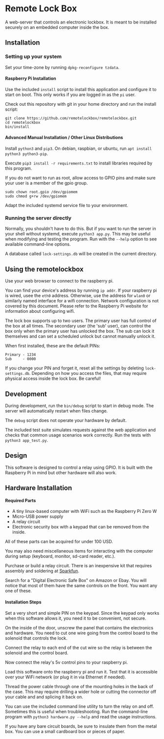 # Remote Lock Box

A web-server that controls an electronic lockbox.
It is meant to be installed securely on an embedded computer inside the box.

## Installation

### Setting up your system

Set your time-zone by running `dpkg-reconfigure tzdata`.

#### Raspberry Pi Installation

Use the included `install` script to install this application
and configure it to start on boot. This only works if you
are logged in as the `pi` user.

Check out this repository with git in your home directory and
run the install script:

    git clone https://github.com/remotelockbox/remotelockbox.git
    cd remotelockbox
    bin/install

#### Advanced Manual Installation / Other Linux Distributions

Install `python3` and `pip3`. On debian, raspbian, or ubuntu,
run `apt install python3 python3-pip`.

Execute `pip3 install -r requirements.txt` to install libraries
required by this program.

If you do not want to run as root, allow access to GPIO pins
and make sure your user is a member of the gpio group.

    sudo chown root.gpio /dev/gpiomem
    sudo chmod g+rw /dev/gpiomem

Adapt the included systemd service file to your environment.

### Running the server directly

Normally, you shouldn't have to do this. But if you want to run the server in
your shell without systemd, execute `python3 app.py`. This may be useful when
modifying and testing the program. Run with the `--help` option to see
available command-line options.

A database called `lock-settings.db` will be created in the current directory.

## Using the remotelockbox

Use your web browser to connect to the raspberry pi.

You can find your device's address by running `ip addr`. If your raspberry pi
is wired, usee the `eth0` address. Otherwise, use the address for `wlan0` or
similarly named interface for a wifi connection. Network configuration is not
covered by this document.  Please refer to the Raspberry Pi website for
information about configuring wifi.

The lock box supports up to two users. The primary user has full control
of the box at all times. The secondary user (the 'sub' user), can control
the box only when the primary user has unlocked the box. The sub can
lock it themselves and can set a scheduled unlock but cannot
manually unlock it.

When first installed, these are the default PINs:

    Primary - 1234
    Sub     - 0000

If you change your PIN and forget it, reset all the settings by
deleting `lock-settings.db`. Depending on how you access the files,
that may require physical access inside the lock box. Be careful!

## Development

During development, run the `bin/debug` script to start in debug mode.
The server will automatically restart when files change.

The `debug` script does not operate your hardware by default.

The included test suite simulates requests against the web application
and checks that common usage scenarios work correctly. Run the tests
with `python3 app_test.py`.

## Design

This software is designed to control a relay using GPIO. It is built with
the Raspberry Pi in mind but other hardware will also work.

## Hardware Installation

#### Required Parts

 - A tiny linux-based computer with WiFi such as the Raspberry Pi Zero W
 - Micro-USB power supply
 - A relay circuit
 - Electronic security box with a keypad that can be removed from the inside.

All of these parts can be acquired for under 100 USD.

You may also need miscellaneous items for interacting with the computer during
setup (keyboard, monitor, sd-card reader, etc.).

Purchase or build a relay circuit.
There is an inexpensive kit that requires assembly and soldering at
[Sparkfun](https://www.sparkfun.com/products/13815).

Search for a "Digital Electronic Safe Box" on Amazon or Ebay. You will notice
that most of them have the same controls on the front. You want any one of
these.

#### Installation Steps

Set a very short and simple PIN on the keypad. Since the keypad only works when
this software allows it, you need it to be convenient, not secure.

On the inside of the door, unscrew the panel that contains the electronics and
hardware. You need to cut one wire going from the control board to the solenoid
that controls the lock.

Connect the relay to each end of the cut wire so the relay is between the
solenoid and the control board.

Now connect the relay's 5v control pins to your raspberry pi.

Load this software onto the raspberry pi and run it. Test that it is
accessible over your WiFi network (or plug it in via Ethernet if needed).

Thread the power cable through one of the mounting holes in the back of
the case. This may require drilling a wider hole or cutting the connector
off your cable and and splicing it back on.

You can use the included command line utility to turn the relay on and off.
Sometimes this is useful when troubleshooting. Run the command-line program
with `python3 hardware.py --help` and read the usage instructions.

If you have any bare circuit boards, be sure to insulate them from the metal
box. You can use a small cardboard box or pieces of paper.
